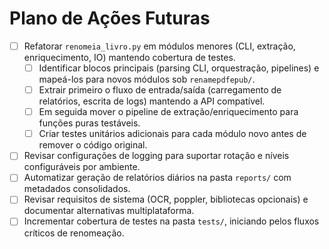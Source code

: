 # Plano de Ações Futuras

- [ ] Refatorar `renomeia_livro.py` em módulos menores (CLI, extração, enriquecimento, IO) mantendo cobertura de testes.
	- [ ] Identificar blocos principais (parsing CLI, orquestração, pipelines) e mapeá-los para novos módulos sob `renamepdfepub/`.
	- [ ] Extrair primeiro o fluxo de entrada/saída (carregamento de relatórios, escrita de logs) mantendo a API compatível.
	- [ ] Em seguida mover o pipeline de extração/enriquecimento para funções puras testáveis.
	- [ ] Criar testes unitários adicionais para cada módulo novo antes de remover o código original.
- [ ] Revisar configurações de logging para suportar rotação e níveis configuráveis por ambiente.
- [ ] Automatizar geração de relatórios diários na pasta `reports/` com metadados consolidados.
- [ ] Revisar requisitos de sistema (OCR, poppler, bibliotecas opcionais) e documentar alternativas multiplataforma.
- [ ] Incrementar cobertura de testes na pasta `tests/`, iniciando pelos fluxos críticos de renomeação.
